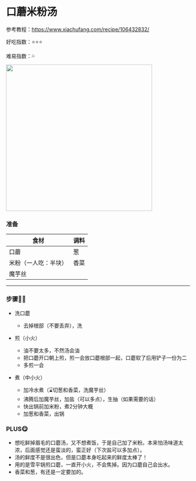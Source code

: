 # 口蘑米粉汤

参考教程：https://www.xiachufang.com/recipe/106432832/

好吃指数：⭐⭐⭐

难易指数：💦

<img src="http://cdn.huangxindi.com/img/koumomifentang.jpg" width="400px" align=center/>

### 准备

| 食材                 | 调料 |
| -------------------- | ---- |
| 口蘑                 | 葱   |
| 米粉（一人吃：半块） | 香菜 |
| 魔芋丝               |      |



---

### 步骤👩‍🍳

* 洗口蘑

  * 去掉根部（不要丢弃），洗
  
* 煎（小火）

  * 油不要太多，不然汤会油
  * 把口蘑开口朝上煎，煎一会放口蘑根部一起，口蘑软了后用铲子一份为二
  * 多煎一会
  
* 煮（中小火）

  * 加冷水煮（⌛切葱和香菜，洗魔芋丝）
  * 沸腾后加魔芋丝，加盐（可以多点），生抽（如果需要的话）
  * 快出锅前加米粉，煮2分钟大概
  * 加葱和香菜，出锅

  


### PLUS😋

* 想吃鲜掉眉毛的口蘑汤，又不想煮饭，于是自己加了米粉。本来怕汤味道太浓，后面感觉还是蛮淡的，蛮正好（下次盐可以多加点）。
* 汤的鲜度不是很出色，但是口蘑本身吃起来的鲜度太棒了！
* 用的是雪平锅煎口蘑，一直开小火，不会焦掉。因为口蘑自己会出水。
* 香菜和葱，有还是一定要加的。



